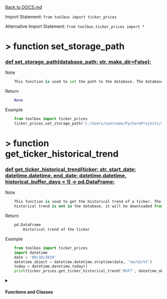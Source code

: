 [Back to DOCS.md](DOCS.md)

Import Statement: `from toolbox import ticker_prices`

Alternative Import Statement: `from toolbox.ticker_prices import *`

# >  function set_storage_path #

### [def set_storage_path(database_path: str, make_dir=False):](./../toolbox/ticker_prices.py#L8) 

Note

```python
    This function is used to set the path to the database. The database is a
```

Return

```python
    None
```

Example

```python
    from toolbox import ticker_prices
    ticker_prices.set_storage_path('C:/Users/username/PycharmProjects/stock_analysis/database')
```

# >  function get_ticker_historical_trend #

### [def get_ticker_historical_trend(ticker: str, start_date: datetime.datetime, end_date: datetime.datetime, historical_buffer_days = 1) -> pd.DataFrame:](./../toolbox/ticker_prices.py#L38) 

Note

```python
    This function is used to get the historical trend of a ticker. The historical trend is stored in the database. If the
    historical trend is not in the database, it will be downloaded from Yahoo Finance and stored in the database.
```

Return

```python
    pd.DataFrame
        Historical trend of the ticker
```

Example

```python
    from toolbox import ticker_prices
    import datetime
    date = '09/10/2019'
    datetime_object = datetime.datetime.strptime(date, '%m/%d/%Y')
    today = datetime.datetime.today()
    print(ticker_prices.get_ticker_historical_trend('MSFT', datetime_object, today))
```


 <details>
<summary>

#### Functions and Classes

</summary>

# >  >  function get_ticker_historical_trend.get_trend_request #

### [def get_trend_request(ticker, start, end, cooldown_counter=0, interval="1h"):](./../toolbox/ticker_prices.py#L75) 

# >  >  function get_ticker_historical_trend.get_trend #

### [def get_trend(ticker, start_date, end_date):](./../toolbox/ticker_prices.py#L92) 

</details>

